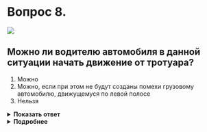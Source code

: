 # Вопрос 8.

![](https://s.drom.ru/i24228/pdd/tickets/2016/1543885080.jpg)

## Можно ли водителю автомобиля в данной ситуации начать движение от тротуара?

1. Можно
2. Можно, если при этом не будут созданы помехи грузовому автомобилю, движущемуся по левой полосе
3. Нельзя

<details>
<summary><b>Показать ответ</b></summary>
Правильный ответ: 2
</details>
<details>
<summary><b>Подробнее</b></summary>
Водитель автомобиля, находящегося на крайней правой полосе может начать движение, если не создаст помех грузовому автомобилю, движущемуся по левой полосе.
(Пункт 8.1 ПДД)
</details>